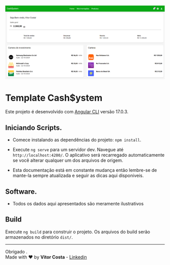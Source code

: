 ![img](/capa/dashboard.png "Capa Projeto")

# Template Cash$ystem

Este projeto é desenvolvido com [Angular CLI](https://github.com/angular/angular-cli) versão 17.0.3.

## Iniciando Scripts.

* Comece instalando as dependências do projeto: `npm install`.

* Execute `ng serve` para um servidor dev. Navegue até `http://localhost:4200/`. O aplicativo será recarregado automaticamente se você alterar qualquer um dos arquivos de origem.

* Esta documentação está em constante mudança então lembre-se de mante-la sempre atualizada e seguir as dicas aqui disponiveis.

## Software.

* Todos os dados aqui apresentados são meramente ilustrativos

## Build

Execute `ng build` para construir o projeto. Os arquivos do build serão armazenados no diretório `dist/`.

---

Obrigado .\
Made with :heart: by **Vitor Costa** - [Linkedin](https://www.linkedin.com/in/vitor-costa-10566b22a/)